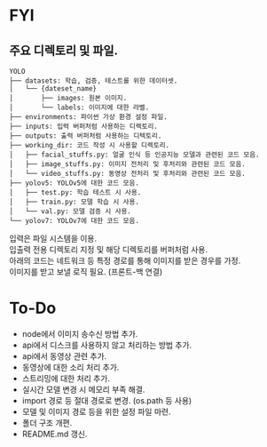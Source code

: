 # **FYI**
## **주요 디렉토리 및 파일.**
```
YOLO
├── datasets: 학습, 검증, 테스트를 위한 데이터셋.
│   └── {dateset_name}
│       ├── images: 원본 이미지.
│       └── labels: 이미지에 대한 라벨.
├── environments: 파이썬 가상 환경 설정 파일.
├── inputs: 입력 버퍼처럼 사용하는 디렉토리.
├── outputs: 출력 버퍼처럼 사용하는 디텍토리.
├── working_dir: 코드 작성 시 사용할 디렉토리.
│   ├── facial_stuffs.py: 얼굴 인식 등 인공지능 모델과 관련된 코드 모음.
│   ├── image_stuffs.py: 이미지 전처리 및 후처리와 관련된 코드 모음.
│   └── video_stuffs.py: 동영상 전처리 및 후처리와 관련된 코드 모음.
├── yolov5: YOLOv5에 대한 코드 모음.
│   ├── test.py: 학습 테스트 시 사용.
│   ├── train.py: 모델 학습 시 사용.
│   └── val.py: 모델 검증 시 사용.
└── yolov7: YOLOv7에 대한 코드 모음.
```

입력은 파일 시스템을 이용.  
입출력 전용 디렉토리 지정 및 해당 디렉토리를 버퍼처럼 사용.  
아래의 코드는 네트워크 등 특정 경로를 통해 이미지를 받은 경우를 가정.  
이미지를 받고 보낼 로직 필요. (프론트-백 연결)  

# **To-Do**
- node에서 이미지 송수신 방법 추가.
- api에서 디스크를 사용하지 않고 처리하는 방법 추가.
- api에서 동영상 관련 추가.
- 동영상에 대한 소리 처리 추가.
- 스트리밍에 대한 처리 추가.  
- 실시간 모델 변경 시 메모리 부족 해결.  
- import 경로 등 절대 경로로 변경. (os.path 등 사용)
- 모델 및 이미지 경로 등을 위한 설정 파일 마련.  
- 폴더 구조 개편.
- README.md 갱신.
